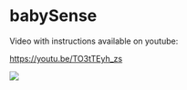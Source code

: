 # babySense

Video with instructions available on youtube:

https://youtu.be/TO3tTEyh_zs

![]('/Baby_Sense.001.jpeg')
